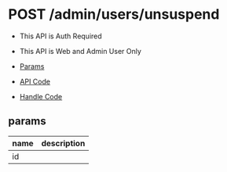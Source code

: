 # POST /admin/users/unsuspend

- This API is Auth Required
- This API is Web and Admin User Only

- [Params](#params)
- [API Code](/src/endpoints/admin/users/unsuspend.js)
- [Handle Code](/src/handlers/web/admin/users/unsuspend.js)

## params


name|description
---|---
id|
